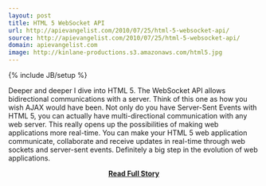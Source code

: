 ```yaml
---
layout: post
title: HTML 5 WebSocket API
url: http://apievangelist.com/2010/07/25/html-5-websocket-api/
source: http://apievangelist.com/2010/07/25/html-5-websocket-api/
domain: apievangelist.com
image: http://kinlane-productions.s3.amazonaws.com/html5.jpg
---
```

{% include JB/setup %}<p>Deeper and deeper I dive into HTML 5. The WebSocket API allows bidirectional   communications with a server. Think of this one as how you wish AJAX would have been. Not only do you have Server-Sent Events with HTML 5, you can actually have multi-directional communication with any web server.
This really opens up the possibilities of making web applications more real-time.
You can make your HTML 5 web application communicate, collaborate and receive updates in real-time through web sockets and server-sent events. Definitely a big step in the evolution of web applications.</p>
<center><p><a href="http://apievangelist.com/2010/07/25/html-5-websocket-api/" style='padding:25px; font-sze:18px; font-weight: bold;'>Read Full Story</a></p></center>
